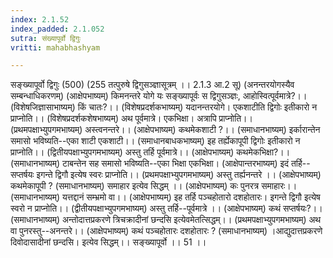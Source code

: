 ```yaml
---
index: 2.1.52
index_padded: 2.1.052
sutra: संख्यापूर्वो द्विगुः
vritti: mahabhashyam

---
```

 सङ्ख्यापूर्वो द्विगुः (500) (255 तत्पुरुषे द्विगुसञ्ज्ञासूत्रम् ।। 2.1.3 आ.2 सू) (अनन्तरयोगस्यैव सम्बन्धाधिकरणम्) (आक्षेपभाष्यम्) किमनन्तरे योगे यः सङ्ख्यापूर्वः स द्विगुसञ्ज्ञः, आहोस्वित्पूर्वमात्रे?।। (विशेषजिज्ञासाभाष्यम्) किं चातः?।। (विशेषप्रदर्शकभाष्यम्) यदानन्तरयोगे। एकशाटीति द्विगोः इतीकारो न प्राप्नोति।। (विशेषप्रदर्शकशेषभाष्यम्) अथ पूर्वमात्रे। एकभिक्षा। अत्रापि प्राप्नोति।। (प्रथमपक्षाभ्युपगमभाष्यम्) अस्त्वनन्तरे।। (आक्षेपभाष्यम्) कथमेकशाटी ?।। (समाधानभाष्यम्) इर्कारान्तेन समासो भविष्यति--एका शाटी एकशाटी।। (समाधानबाधकभाष्यम्) इह तर्ह्येकापूपी द्विगोः इतीकारो न प्राप्नोति।। (द्वितीयपक्षाभ्युपगमभाष्यम्) अस्तु तर्हि पूर्वमात्रे।। (आक्षेपभाष्यम्) कथमेकभिक्षा?।। (समाधानभाष्यम्) टाबन्तेन सह समासो भविष्यति--एका भिक्षा एकभिक्षा। (आक्षेपान्तरभाष्यम्) इदं तर्हि--सप्तर्षयः इगन्ते द्विगौ इत्येष स्वरः प्राप्नोति।। (प्रथमपक्षाभ्युपगमभाष्यम्) अस्तु तर्ह्यनन्तरे ।। (आक्षेपभाष्यम्) कथमेकापूपी ? (समाधानभाष्यम्) समाहार इत्येव सिद्धम् ।। (आक्षेपभाष्यम्) कः पुनरत्र समाहारः।। (समाधानभाष्यम्) यत्तद्दानं सम्भ्रमो वा।। (आक्षेपभाष्यम्) इह तर्हि पञ्चहोतारो दशहोतारः। इगन्ते द्विगौ इत्येष स्वरो न प्राप्नोति।। (द्वीतीयपक्षाभ्युपगमभाष्यम्) अस्तु तर्हि--पूर्वमात्रे ।। (आक्षेपभाष्यम्) कथं सप्तर्षयः?।। (समाधानभाष्यम्) अन्तोदात्तप्रकरणे त्रिचक्रादीनां छन्दसि इत्येवमेतत्सिद्धम्।। (प्रथमपक्षाभ्युपगमभाष्यम्) अथ वा पुनरस्तु--अनन्तरे।। (आक्षेपभाष्यम्) कथं पञ्चहोतारः दशहोतारः ? (समाधानभाष्यम्) ।आद्युदात्तप्रकरणे दिवोदासादीनां छन्दसि। इत्येव सिद्धम्।। सङ्ख्यापूर्वो ।। 51 ।। 